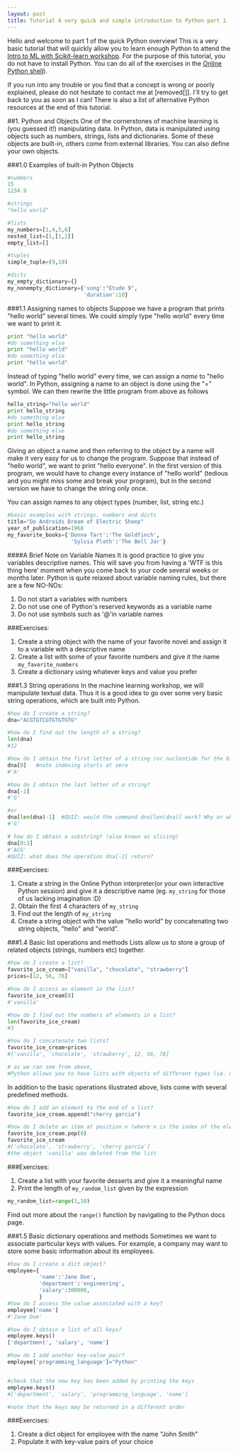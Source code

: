 ```yaml
---
layout: post
title: Tutorial A very quick and simple introduction to Python part 1
---
```

Hello and welcome to part 1 of the quick Python overview! This
is a very basic tutorial that will quickly allow you to learn enough Python to
attend the [Intro to ML with Scikit-learn workshop](http://www.meetup.com/Women-in-Data/events/216552592/). For the purpose
of this tutorial, you do not have to install Python. You can do all of the exercises
in the [Online Python shell](http://repl.it/languages/Python)).



If you run into any trouble or you find that a concept is wrong or
poorly explained, please do not hesitate to contact me
at [removed[]]. I'll try to get back to you as soon as I can!
There is also a list of alternative Python resources at the end of this
tutorial.

##1. Python and Objects
One of the cornerstones of machine learning is (you guessed it!) manipulating
data. In Python, data is manipulated using objects such as numbers, strings,
lists and dictionaries. Some of these objects are built-in, others come
from external libraries. You can also define your own objects.

###1.0 Examples of built-in Python Objects

```python
#numbers
15
1234.9

#strings
"hello world"

#lists
my_numbers=[1,4,5,6]
nested_list=[1,[1,2]]
empty_list=[]

#tuples
simple_tuple=(9,10)

#dicts
my_empty_dictionary={}
my_nonempty_dictionary={'song':"Etude 9",
                        'duration':10}

```

###1.1 Assigning names to objects
Suppose we have a program that prints "hello world"
several times. We could simply type "hello world"
every time we want to print it.

```python
print "hello world"
#do something else
print "hello world"
#do something else
print "hello world"
```

Instead of typing "hello world" every time, we can assign
a *name* to "hello world". In Python, assigning a name to an
object is done using the "=" symbol. We can then
rewrite the little program from above as follows

```python
hello_string="hello world"
print hello_string
#do something else
print hello_string
#do something else
print hello_string
```

Giving an object a name and then referring to the object by a name will
make it very easy for us to change the program. Suppose that instead
of "hello world", we want to print "hello everyone". In the
first version of this program, we would have to change
every instance of "hello world" (tedious and you might miss some and
break your program), but in the second version we have to change the
string only once.

You can assign names
to any object types (number, list, string etc.)

```python
#basic examples with strings, numbers and dicts
title="Do Androids Dream of Electric Sheep"
year_of_publication=1968
my_favorite_books={'Donna Tart':'The Goldfinch',
                    'Sylvia Plath':'The Bell Jar'}
```

####A Brief Note on Variable Names
It is good practice to give you variables descriptive names. This
will save you from having a 'WTF is this thing here' moment
when you come back to your code several weeks or months later.
Python is quite relaxed about variable naming rules, but
there are a few NO-NOs:

1. Do not start a variables with numbers
2. Do not use one of Python's reserved keywords as a variable name
3. Do not use symbols such as '@'in variable names


###Exercises:
1. Create a string object with the name of your favorite novel and assign
it to a variable with a descriptive name
2. Create a list with some of your favorite numbers and give it the name
`my_favorite_numbers`
3. Create a dictionary using whatever keys and value you prefer


###1.3 String operations
In the machine learning workshop, we will manipulate textual data.
Thus it is a good idea to go over some very basic string operations, which
are built into Python.

```python
#how do I create a string?
dna="ACGTGTCGTGTGTGTG"

#how do I find out the length of a string?
len(dna)
#12

#how do I obtain the first letter of a string (or nucleotide for the biologists among us!)
dna[0]   #note indexing starts at zero
#'A'

#how do I obtain the last letter of a string?
dna[-1]
#'G'

#or
dna[len(dna)-1]  #QUIZ: would the command dna[len(dna)] work? Why or why not?
#'G'

# how do I obtain a substring? (also known as slicing)
dna[0:3]
#'ACG'
#QUIZ: what does the operation dna[-2] return?
```

###Exercises:
1. Create a string in the Online Python interpreter(or your own interactive
  Python session) and give it a descriptive name (eg. `my_string` for
    those of us lacking imagination :D)
2. Obtain the first 4 characters of `my_string`
3. Find out the length of `my_string`
4. Create a string object with the value "hello world" by concatenating
two string objects, "hello" and "world".


###1.4 Basic list operations and methods
Lists allow us to store a group of related objects (strings, numbers etc)
together.

```python
#how do I create a list?
favorite_ice_cream=["vanilla", "chocolate", "strawberry"]
prices=[12, 56, 78]

#how do I access an element in the list?
favorite_ice_cream[0]
#'vanilla'

#how do I find out the numbers of elements in a list?
len(favorite_ice_cream)
#3

#how do I concatenate two lists?
favorite_ice_cream+prices
#['vanilla', 'chocolate', 'strawberry', 12, 56, 78]

# as we can see from above,
#Python allows you to have lists with objects of different types (ie. numbers and strings)
```
In addition to the basic operations illustrated above, lists come
with several predefined methods.

```python
#how do I add an element to the end of a list?
favorite_ice_cream.append("cherry garcia")

#how do I delete an item at position n (where n is the index of the element you want to delete)?
favorite_ice_cream.pop(0)
favorite_ice_cream
#['chocolate', 'strawberry', 'cherry garcia']
#the object 'vanilla' was deleted from the list
```

###Exercises:
1. Create a list with your favorite desserts and give it a meaningful name
2. Print the length of `my_random_list` given by the expression
```python
my_random_list=range(1,10)
```
Find out more about the `range()` function by navigating to the Python
docs page.


###1.5 Basic dictionary operations and methods
Sometimes we want to associate particular keys with values.
For example, a company may want to store some basic information
about its employees.

```python
#how do I create a dict object?
employee={
          'name':'Jane Doe',
          'department':'engineering',
          'salary':300000,
          }
#how do I access the value associated with a key?
employee['name']
#'Jane Doe'

#how do I obtain a list of all keys?
employee.keys()
['department', 'salary', 'name']

#how do I add another key-value pair?
employee['programming_language']="Python"


#check that the new key has been added by printing the keys
employee.keys()
#['department', 'salary', 'programming_language', 'name']

#note that the keys may be returned in a different order
```
###Exercises:
1. Create a dict object for employee with the name "John Smith"
2. Populate it with key-value pairs of your choice
